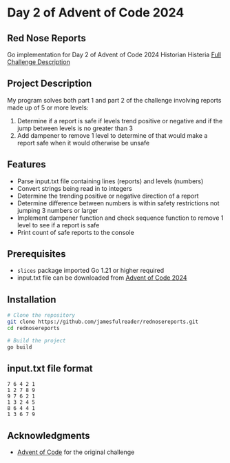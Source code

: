 # Day 2 of Advent of Code 2024
## Red Nose Reports
Go implementation for Day 2 of Advent of Code 2024 Historian Histeria [Full Challenge Description](https://adventofcode.com/2024)

## Project Description
My program solves both part 1 and part 2 of the challenge involving reports made up of 5 or more levels:
1. Determine if a report is safe if levels trend positive or negative and if the jump between levels is no greater than 3
2. Add dampener to remove 1 level to determine of that would make a report safe when it would otherwise be unsafe

## Features
- Parse input.txt file containing lines (reports) and levels (numbers)
- Convert strings being read in to integers
- Determine the trending positive or negative direction of a report
- Determine difference between numbers is within safety restrictions not jumping 3 numbers or larger
- Implement dampener function and check sequence function to remove 1 level to see if a report is safe
- Print count of safe reports to the console

## Prerequisites
- `slices` package imported Go 1.21 or higher required
- input.txt file can be downloaded from [Advent of Code 2024](https://adventofcode.com/2024/day/2)

## Installation
```bash
# Clone the repository
git clone https://github.com/jamesfulreader/rednosereports.git
cd rednosereports

# Build the project
go build
```
## input.txt file format
```
7 6 4 2 1
1 2 7 8 9
9 7 6 2 1
1 3 2 4 5
8 6 4 4 1
1 3 6 7 9
```

## Acknowledgments
- [Advent of Code](https://adventofcode.com/) for the original challenge